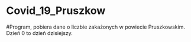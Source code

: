 # Covid_19_Pruszkow
#Program, pobiera dane o liczbie zakażonych w powiecie Pruszkowskim. Dzień 0 to dzień dzisiejszy.
